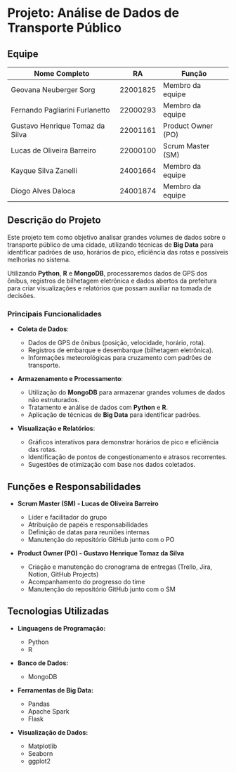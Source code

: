 # **Projeto: Análise de Dados de Transporte Público**

## **Equipe**  

| Nome Completo | RA | Função |  
|--------------|------|-------------------------|  
| Geovana Neuberger Sorg | 22001825 | Membro da equipe |  
| Fernando Pagliarini Furlanetto | 22000293 | Membro da equipe |  
| Gustavo Henrique Tomaz da Silva | 22001161 | Product Owner (PO)|  
| Lucas de Oliveira Barreiro | 22000100 | Scrum Master (SM)  |  
| Kayque Silva Zanelli | 24001664 | Membro da equipe |  
| Diogo Alves Daloca | 24001874 | Membro da equipe |  

## **Descrição do Projeto**  

Este projeto tem como objetivo analisar grandes volumes de dados sobre o transporte público de uma cidade, utilizando técnicas de **Big Data** para identificar padrões de uso, horários de pico, eficiência das rotas e possíveis melhorias no sistema.  

Utilizando **Python**, **R** e **MongoDB**, processaremos dados de GPS dos ônibus, registros de bilhetagem eletrônica e dados abertos da prefeitura para criar visualizações e relatórios que possam auxiliar na tomada de decisões.  

### **Principais Funcionalidades**  

- **Coleta de Dados**:  
  - Dados de GPS de ônibus (posição, velocidade, horário, rota).  
  - Registros de embarque e desembarque (bilhetagem eletrônica).  
  - Informações meteorológicas para cruzamento com padrões de transporte.  

- **Armazenamento e Processamento**:  
  - Utilização do **MongoDB** para armazenar grandes volumes de dados não estruturados.  
  - Tratamento e análise de dados com **Python** e **R**.  
  - Aplicação de técnicas de **Big Data** para identificar padrões.  

- **Visualização e Relatórios**:  
  - Gráficos interativos para demonstrar horários de pico e eficiência das rotas.  
  - Identificação de pontos de congestionamento e atrasos recorrentes.  
  - Sugestões de otimização com base nos dados coletados.  

## **Funções e Responsabilidades**  

- **Scrum Master (SM) - Lucas de Oliveira Barreiro**  
  - Líder e facilitador do grupo  
  - Atribuição de papéis e responsabilidades  
  - Definição de datas para reuniões internas  
  - Manutenção do repositório GitHub junto com o PO  

- **Product Owner (PO) - Gustavo Henrique Tomaz da Silva**  
  - Criação e manutenção do cronograma de entregas (Trello, Jira, Notion, GitHub Projects)  
  - Acompanhamento do progresso do time  
  - Manutenção do repositório GitHub junto com o SM  

## **Tecnologias Utilizadas**  

- **Linguagens de Programação:**  
  - Python  
  - R  

- **Banco de Dados:**  
  - MongoDB  

- **Ferramentas de Big Data:**  
  - Pandas  
  - Apache Spark
  - Flask 

- **Visualização de Dados:**  
  - Matplotlib  
  - Seaborn  
  - ggplot2  

